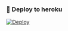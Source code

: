 ### 🚀 Deploy to heroku
[![Deploy](https://www.herokucdn.com/deploy/button.svg)](https://heroku.com/deploy?template=https://github.com/BTBRuslan/RuslanRepoMusic)
